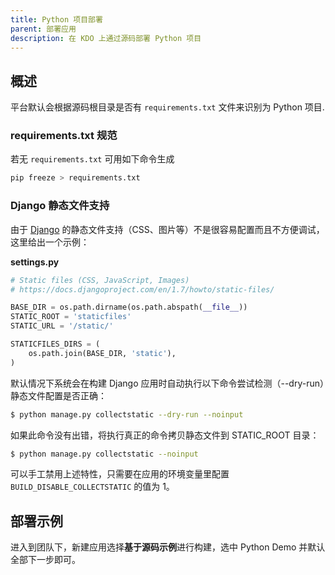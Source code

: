 ```yaml
---
title: Python 项目部署
parent: 部署应用
description: 在 KDO 上通过源码部署 Python 项目
---
```


## 概述

平台默认会根据源码根目录是否有 `requirements.txt` 文件来识别为 Python 项目.

### requirements.txt 规范

若无 `requirements.txt` 可用如下命令生成

```bash
pip freeze > requirements.txt
```

### Django 静态文件支持

由于 [Django](https://www.djangoproject.com/) 的静态文件支持（CSS、图片等）不是很容易配置而且不方便调试，这里给出一个示例：

**settings.py**

```python
# Static files (CSS, JavaScript, Images)
# https://docs.djangoproject.com/en/1.7/howto/static-files/

BASE_DIR = os.path.dirname(os.path.abspath(__file__))
STATIC_ROOT = 'staticfiles'
STATIC_URL = '/static/'

STATICFILES_DIRS = (
    os.path.join(BASE_DIR, 'static'),
)
```

默认情况下系统会在构建 Django 应用时自动执行以下命令尝试检测（--dry-run）静态文件配置是否正确：

```bash
$ python manage.py collectstatic --dry-run --noinput
```

如果此命令没有出错，将执行真正的命令拷贝静态文件到 STATIC_ROOT 目录：

```bash
$ python manage.py collectstatic --noinput
```

可以手工禁用上述特性，只需要在应用的环境变量里配置 `BUILD_DISABLE_COLLECTSTATIC` 的值为 1。

## 部署示例

进入到团队下，新建应用选择**基于源码示例**进行构建，选中 Python Demo 并默认全部下一步即可。

